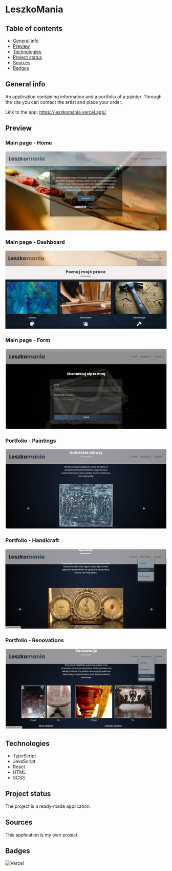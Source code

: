 # LeszkoMania 

## Table of contents
* [General info](#general-info)
* [Preview](#preview)
* [Technologies](#technologies)
* [Project status](#project-status)
* [Sources](#sources)
* [Badges](#badges)

## General info
An application containing information and a portfolio of a painter. Through the site you can contact the artist and place your order.

Link to the app: https://leszkomania.vercel.app/.

## Preview
### Main page - Home
![Main page - Home](src/assets/Zrzut_ekranu_(273).png)

### Main page - Dashboard
![Main page - Dashboard](src/assets/Zrzut_ekranu_(274).png)

### Main page - Form
![Main page - Form](src/assets/Zrzut_ekranu_(275).png)

### Portfolio - Paintings
![Portfolio - Paintings](src/assets/Zrzut_ekranu_(276).png)

### Portfolio - Handicraft
![Portfolio - Handicraft](src/assets/Zrzut_ekranu_(277).png)

### Portfolio - Renovations
![Portfolio - Renovations](src/assets/Zrzut_ekranu_(278).png)

## Technologies
* TypeScript
* JavaScript
* React
* HTML
* SCSS

## Project status
The project is a ready-made application.

## Sources
This application is my own project.

## Badges
![Vercel](https://vercelbadge.vercel.app/leszkomania)